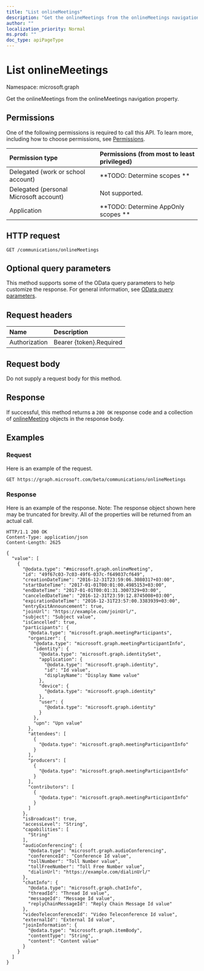 ```yaml
---
title: "List onlineMeetings"
description: "Get the onlineMeetings from the onlineMeetings navigation property."
author: ""
localization_priority: Normal
ms.prod: ""
doc_type: apiPageType
---
```


# List onlineMeetings

Namespace: microsoft.graph

Get the onlineMeetings from the onlineMeetings navigation property.

## Permissions
One of the following permissions is required to call this API. To learn more, including how to choose permissions, see [Permissions](/concepts/permissions-reference.md).

|Permission type|Permissions (from most to least privileged)|
|:---|:---|
|Delegated (work or school account)|**TODO: Determine scopes **|
|Delegated (personal Microsoft account)|Not supported.|
|Application|**TODO: Determine AppOnly scopes **|

## HTTP request
<!-- {
  "blockType": "ignored"
}
-->
``` http
GET /communications/onlineMeetings
```

## Optional query parameters
This method supports some of the OData query parameters to help customize the response. For general information, see [OData query parameters](/graph/query-parameters).

## Request headers
|Name|Description|
|:---|:---|
|Authorization|Bearer {token}.Required|

## Request body
Do not supply a request body for this method.

## Response
If successful, this method returns a `200 OK` response code and a collection of [onlineMeeting](../resources/onlinemeeting.md) objects in the response body.

## Examples

### Request
Here is an example of the request.
<!-- {
  "blockType": "request",
  "name": "get_onlinemeeting"
}
-->
``` http
GET https://graph.microsoft.com/beta/communications/onlineMeetings
```

### Response
Here is an example of the response. Note: The response object shown here may be truncated for brevity. All of the properties will be returned from an actual call.
<!-- {
  "blockType": "response",
  "truncated": true,
  "@odata.type": "collection(microsoft.graph.onlinemeeting)"
}
-->
``` http
HTTP/1.1 200 OK
Content-Type: application/json
Content-Length: 2625

{
  "value": [
    {
      "@odata.type": "#microsoft.graph.onlineMeeting",
      "id": "49f67c03-7c03-49f6-037c-f649037cf649",
      "creationDateTime": "2016-12-31T23:59:06.3080317+03:00",
      "startDateTime": "2017-01-01T00:01:00.4985153+03:00",
      "endDateTime": "2017-01-01T00:01:31.3007329+03:00",
      "canceledDateTime": "2016-12-31T23:59:12.8745008+03:00",
      "expirationDateTime": "2016-12-31T23:57:00.3383939+03:00",
      "entryExitAnnouncement": true,
      "joinUrl": "https://example.com/joinUrl/",
      "subject": "Subject value",
      "isCancelled": true,
      "participants": {
        "@odata.type": "microsoft.graph.meetingParticipants",
        "organizer": {
          "@odata.type": "microsoft.graph.meetingParticipantInfo",
          "identity": {
            "@odata.type": "microsoft.graph.identitySet",
            "application": {
              "@odata.type": "microsoft.graph.identity",
              "id": "Id value",
              "displayName": "Display Name value"
            },
            "device": {
              "@odata.type": "microsoft.graph.identity"
            },
            "user": {
              "@odata.type": "microsoft.graph.identity"
            }
          },
          "upn": "Upn value"
        },
        "attendees": [
          {
            "@odata.type": "microsoft.graph.meetingParticipantInfo"
          }
        ],
        "producers": [
          {
            "@odata.type": "microsoft.graph.meetingParticipantInfo"
          }
        ],
        "contributors": [
          {
            "@odata.type": "microsoft.graph.meetingParticipantInfo"
          }
        ]
      },
      "isBroadcast": true,
      "accessLevel": "String",
      "capabilities": [
        "String"
      ],
      "audioConferencing": {
        "@odata.type": "microsoft.graph.audioConferencing",
        "conferenceId": "Conference Id value",
        "tollNumber": "Toll Number value",
        "tollFreeNumber": "Toll Free Number value",
        "dialinUrl": "https://example.com/dialinUrl/"
      },
      "chatInfo": {
        "@odata.type": "microsoft.graph.chatInfo",
        "threadId": "Thread Id value",
        "messageId": "Message Id value",
        "replyChainMessageId": "Reply Chain Message Id value"
      },
      "videoTeleconferenceId": "Video Teleconference Id value",
      "externalId": "External Id value",
      "joinInformation": {
        "@odata.type": "microsoft.graph.itemBody",
        "contentType": "String",
        "content": "Content value"
      }
    }
  ]
}
```

